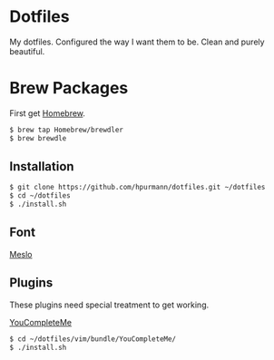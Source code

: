 Dotfiles
========

My dotfiles. Configured the way I want them to be.
Clean and purely beautiful.

# Brew Packages

First get [Homebrew](http://brew.sh/).

<!-- TODO: Put neovim in Brewfile -->

```bash
$ brew tap Homebrew/brewdler
$ brew brewdle
```

## Installation

```bash
$ git clone https://github.com/hpurmann/dotfiles.git ~/dotfiles
$ cd ~/dotfiles
$ ./install.sh
```

## Font

[Meslo](https://github.com/powerline/fonts/blob/master/Meslo/Meslo%20LG%20M%20Regular%20for%20Powerline.otf)

## Plugins

These plugins need special treatment to get working.

<!-- TODO: Handle with vim-plug Plugin-Manager -->

[YouCompleteMe](https://github.com/Valloric/YouCompleteMe)

```bash
$ cd ~/dotfiles/vim/bundle/YouCompleteMe/
$ ./install.sh
```


```bash
```
